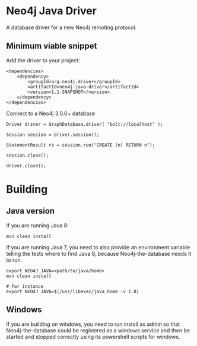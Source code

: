 # Neo4j Java Driver


A database driver for a new Neo4j remoting protocol. 

## Minimum viable snippet

Add the driver to your project:

    <dependencies>
        <dependency>
            <groupId>org.neo4j.driver</groupId>
            <artifactId>neo4j-java-driver</artifactId>
            <version>1.1-SNAPSHOT</version>
        </dependency>
    </dependencies>

Connect to a Neo4j 3.0.0+ database

    Driver driver = GraphDatabase.driver( "bolt://localhost" );

    Session session = driver.session();

    StatementResult rs = session.run("CREATE (n) RETURN n");

    session.close();

    driver.close();

# Building

## Java version

If you are running Java 8:

    mvn clean install

If you are running Java 7, you need to also provide an environment variable telling the tests where to find
Java 8, because Neo4j-the-database needs it to run.

    export NEO4J_JAVA=<path/to/java/home>
    mvn clean install

    # For instance
    export NEO4J_JAVA=$(/usr/libexec/java_home -v 1.8)

## Windows

If you are building on windows, you need to run install as admin so that Neo4j-the-database could be registered as a
windows service and then be started and stopped correctly using its powershell scripts for windows.
